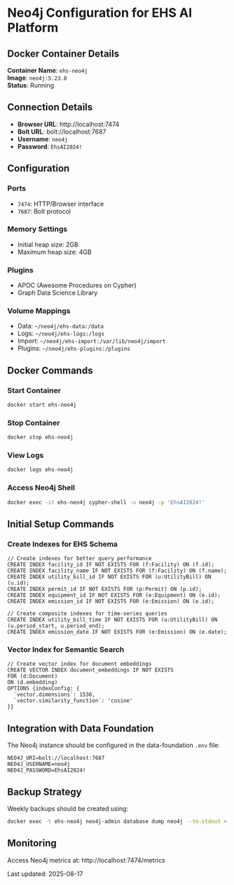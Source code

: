 # Neo4j Configuration for EHS AI Platform

## Docker Container Details

**Container Name**: `ehs-neo4j`  
**Image**: `neo4j:5.23.0`  
**Status**: Running

## Connection Details

- **Browser URL**: http://localhost:7474
- **Bolt URL**: bolt://localhost:7687
- **Username**: `neo4j`
- **Password**: `EhsAI2024!`

## Configuration

### Ports
- `7474`: HTTP/Browser interface
- `7687`: Bolt protocol

### Memory Settings
- Initial heap size: 2GB
- Maximum heap size: 4GB

### Plugins
- APOC (Awesome Procedures on Cypher)
- Graph Data Science Library

### Volume Mappings
- Data: `~/neo4j/ehs-data:/data`
- Logs: `~/neo4j/ehs-logs:/logs`
- Import: `~/neo4j/ehs-import:/var/lib/neo4j/import`
- Plugins: `~/neo4j/ehs-plugins:/plugins`

## Docker Commands

### Start Container
```bash
docker start ehs-neo4j
```

### Stop Container
```bash
docker stop ehs-neo4j
```

### View Logs
```bash
docker logs ehs-neo4j
```

### Access Neo4j Shell
```bash
docker exec -it ehs-neo4j cypher-shell -u neo4j -p 'EhsAI2024!'
```

## Initial Setup Commands

### Create Indexes for EHS Schema
```cypher
// Create indexes for better query performance
CREATE INDEX facility_id IF NOT EXISTS FOR (f:Facility) ON (f.id);
CREATE INDEX facility_name IF NOT EXISTS FOR (f:Facility) ON (f.name);
CREATE INDEX utility_bill_id IF NOT EXISTS FOR (u:UtilityBill) ON (u.id);
CREATE INDEX permit_id IF NOT EXISTS FOR (p:Permit) ON (p.id);
CREATE INDEX equipment_id IF NOT EXISTS FOR (e:Equipment) ON (e.id);
CREATE INDEX emission_id IF NOT EXISTS FOR (e:Emission) ON (e.id);

// Create composite indexes for time-series queries
CREATE INDEX utility_bill_time IF NOT EXISTS FOR (u:UtilityBill) ON (u.period_start, u.period_end);
CREATE INDEX emission_date IF NOT EXISTS FOR (e:Emission) ON (e.date);
```

### Vector Index for Semantic Search
```cypher
// Create vector index for document embeddings
CREATE VECTOR INDEX document_embeddings IF NOT EXISTS
FOR (d:Document) 
ON (d.embedding) 
OPTIONS {indexConfig: {
  `vector.dimensions`: 1536,
  `vector.similarity_function`: 'cosine'
}}
```

## Integration with Data Foundation

The Neo4j instance should be configured in the data-foundation `.env` file:

```env
NEO4J_URI=bolt://localhost:7687
NEO4J_USERNAME=neo4j
NEO4J_PASSWORD=EhsAI2024!
```

## Backup Strategy

Weekly backups should be created using:
```bash
docker exec -t ehs-neo4j neo4j-admin database dump neo4j --to-stdout > ehs-neo4j-backup-$(date +%Y%m%d).dump
```

## Monitoring

Access Neo4j metrics at: http://localhost:7474/metrics

Last updated: 2025-08-17